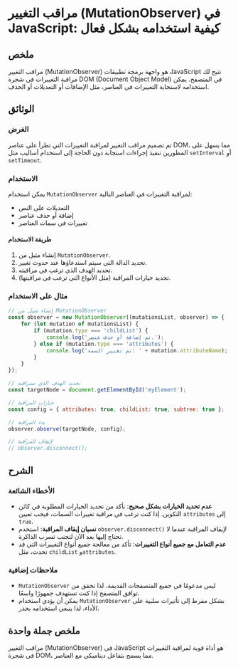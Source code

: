 <!--
Meta Description: # مراقب التغيير (MutationObserver) في JavaScript: كيفية استخدامه بشكل فعال ## ملخص مراقب التغيير (MutationObserver) هو واجهة برمجة تطبيقات JavaScript ...
Meta Keywords: mutationobserver, التغييرات, تحديد, المراقبة, على
-->

# مراقب التغيير (MutationObserver) في JavaScript: كيفية استخدامه بشكل فعال

## ملخص
مراقب التغيير (MutationObserver) هو واجهة برمجة تطبيقات JavaScript تتيح لك مراقبة التغييرات في شجرة DOM (Document Object Model) في المتصفح. يمكن استخدامه لاستجابة التغييرات في العناصر، مثل الإضافات أو التعديلات أو الحذف.

## الوثائق
### الغرض
تم تصميم مراقب التغيير لمراقبة التغييرات التي تطرأ على عناصر DOM، مما يسهل على المطورين تنفيذ إجراءات استجابة دون الحاجة إلى استخدام أساليب مثل `setInterval` أو `setTimeout`.

### الاستخدام
يمكن استخدام `MutationObserver` لمراقبة التغييرات في العناصر التالية:
- التعديلات على النص
- إضافة أو حذف عناصر
- تغييرات في سمات العناصر

#### طريقة الاستخدام
1. إنشاء مثيل من `MutationObserver`.
2. تحديد الدالة التي سيتم استدعاؤها عند حدوث تغيير.
3. تحديد الهدف الذي ترغب في مراقبته.
4. تحديد خيارات المراقبة (مثل الأنواع التي ترغب في مراقبتها).

### مثال على الاستخدام
```javascript
// إنشاء مثيل من MutationObserver
const observer = new MutationObserver((mutationsList, observer) => {
    for (let mutation of mutationsList) {
        if (mutation.type === 'childList') {
            console.log('تم إضافة أو حذف عنصر.');
        } else if (mutation.type === 'attributes') {
            console.log('تم تغيير السمة: ' + mutation.attributeName);
        }
    }
});

// تحديد الهدف الذي سنراقبه
const targetNode = document.getElementById('myElement');

// خيارات المراقبة
const config = { attributes: true, childList: true, subtree: true };

// بدء المراقبة
observer.observe(targetNode, config);

// لإيقاف المراقبة
// observer.disconnect();
```

## الشرح
### الأخطاء الشائعة
- **عدم تحديد الخيارات بشكل صحيح**: تأكد من تحديد الخيارات المطلوبة في كائن التكوين. إذا كنت ترغب في مراقبة تغييرات السمات، فيجب تعيين `attributes` إلى `true`.
- **نسيان إيقاف المراقبة**: استخدم `observer.disconnect()` لإيقاف المراقبة عندما لا تحتاج إليها بعد الآن لتجنب تسرب الذاكرة.
- **عدم التعامل مع جميع أنواع التغييرات**: تأكد من معالجة جميع أنواع التغييرات التي قد تحدث، مثل `childList` و`attributes`.

### ملاحظات إضافية
- `MutationObserver` ليس مدعومًا في جميع المتصفحات القديمة، لذا تحقق من توافق المتصفح إذا كنت تستهدف جمهورًا واسعًا.
- يمكن أن يؤدي استخدام `MutationObserver` بشكل مفرط إلى تأثيرات سلبية على الأداء، لذا ينبغي استخدامه بحذر.

## ملخص جملة واحدة
مراقب التغيير (MutationObserver) في JavaScript هو أداة قوية لمراقبة التغييرات في شجرة DOM، مما يسمح بتفاعل ديناميكي مع العناصر.